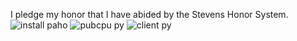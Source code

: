 I pledge my honor that I have abided by the Stevens Honor System.
![install paho](https://user-images.githubusercontent.com/73567446/167233684-74e1a916-c734-4cc6-813c-4d252e336d8a.png)
![pubcpu py](https://user-images.githubusercontent.com/73567446/167233685-5d98286a-9494-4675-abf3-1a651a631057.png)
![client py](https://user-images.githubusercontent.com/73567446/167233686-8ab935f4-edf1-4f81-8f3e-c6c0229ac4c4.png)
